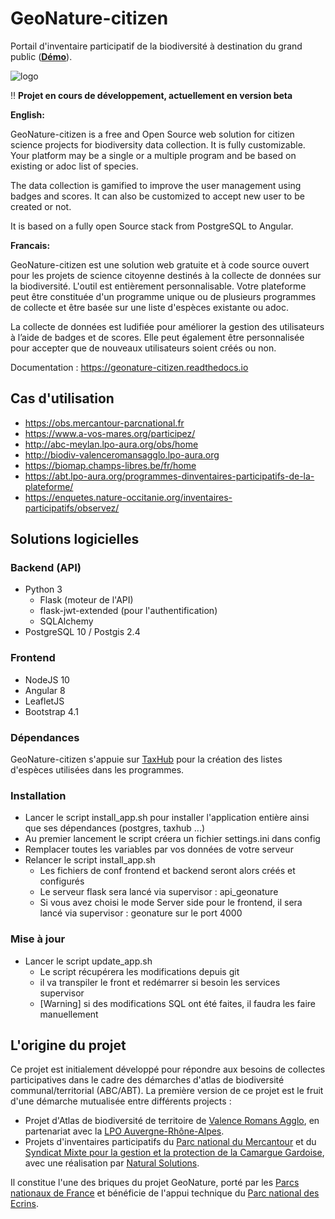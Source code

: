# GeoNature-citizen

Portail d'inventaire participatif de la biodiversité à destination du grand public ([**Démo**](http://democitizen.geonature.fr)).

![logo](https://github.com/PnX-SI/GeoNature-citizen/raw/master/frontend/src/assets/logo.png)

:bangbang: **Projet en cours de développement, actuellement en version beta**

**English:**

GeoNature-citizen is a free and Open Source web solution for citizen science projects for biodiversity data collection. It is fully customizable. Your platform may be a single or a multiple program and be based on existing or adoc list of species.

The data collection is gamified to improve the user management using badges and scores. It can also be customized to accept new user to be created or not.

It is based on a fully open Source stack from PostgreSQL to Angular.

**Francais:**

GeoNature-citizen est une solution web gratuite et à code source ouvert pour les projets de science citoyenne destinés à la collecte de données sur la biodiversité. L'outil est entièrement personnalisable. Votre plateforme peut être constituée d'un programme unique ou de plusieurs programmes de collecte et être basée sur une liste d'espèces existante ou adoc.

La collecte de données est ludifiée pour améliorer la gestion des utilisateurs à l’aide de badges et de scores. Elle peut également être personnalisée pour accepter que de nouveaux utilisateurs soient créés ou non.

Documentation : https://geonature-citizen.readthedocs.io

## Cas d'utilisation

- https://obs.mercantour-parcnational.fr
- https://www.a-vos-mares.org/participez/
- http://abc-meylan.lpo-aura.org/obs/home
- http://biodiv-valenceromansagglo.lpo-aura.org
- https://biomap.champs-libres.be/fr/home
- https://abt.lpo-aura.org/programmes-dinventaires-participatifs-de-la-plateforme/
- https://enquetes.nature-occitanie.org/inventaires-participatifs/observez/

## Solutions logicielles

### Backend (API)

* Python 3
  * Flask (moteur de l'API)
  * flask-jwt-extended (pour l'authentification)
  * SQLAlchemy
* PostgreSQL 10 / Postgis 2.4

### Frontend

* NodeJS 10
* Angular 8
* LeafletJS
* Bootstrap 4.1

### Dépendances

GeoNature-citizen s'appuie sur [TaxHub](https://github.com/PnX-SI/TaxHub) pour la création des listes d'espèces utilisées dans les programmes.

### Installation

* Lancer le script install_app.sh pour installer l'application entière ainsi que ses dépendances (postgres, taxhub ...)
* Au premier lancement le script créera un fichier settings.ini dans config
* Remplacer toutes les variables par vos données de votre serveur
* Relancer le script install_app.sh
    * Les fichiers de conf frontend et backend seront alors créés et configurés
    * Le serveur flask sera lancé via supervisor : api_geonature
    * Si vous avez choisi le mode Server side pour le frontend, il sera lancé via supervisor : geonature sur le port 4000

### Mise à jour

* Lancer le script update_app.sh
    * Le script récupérera les modifications depuis git
    * il va transpiler le front et redémarrer si besoin les services supervisor
    * [Warning] si des modifications SQL ont été faites, il faudra les faire manuellement 

## L'origine du projet

Ce projet est initialement développé pour répondre aux besoins de collectes participatives dans le cadre des démarches d'atlas de biodiversité communal/territorial (ABC/ABT).
La première version de ce projet est le fruit d'une démarche mutualisée entre différents projects :
* Projet d'Atlas de biodiversité de territoire de [Valence Romans Agglo](http://www.valenceromansagglo.fr/fr/index.html), en partenariat avec la [LPO Auvergne-Rhône-Alpes](https://auvergne-rhone-alpes.lpo.fr/).
* Projets d'inventaires participatifs du [Parc national du Mercantour](http://www.mercantour-parcnational.fr/fr) et du [Syndicat Mixte pour la gestion et la protection de la Camargue Gardoise](https://www.camarguegardoise.com/), avec une réalisation par [Natural Solutions](https://www.natural-solutions.eu/).

Il constitue l'une des briques du projet GeoNature, porté par les [Parcs nationaux de France](http://www.parcsnationaux.fr/fr) et bénéficie de l'appui technique du [Parc national des Ecrins](http://www.ecrins-parcnational.fr/).

